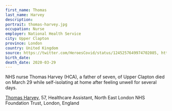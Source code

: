 ```yaml
---
first_name: Thomas
last_name: Harvey
description: 
portrait: thomas-harvey.jpg
occupation: Nurse
employer: National Health Service
city: Upper Clapton
province: London
country: United Kingdom
source: https://twitter.com/HeroesCovid/status/1245257649974702085, https://www.hackneygazette.co.uk/news/nhs-worker-thomas-harvey-died-of-coronavirus-after-treating-infected-patient-1-6587497, https://nursingnotes.co.uk/covid-19-memorial/
birth_date: 
death_date: 2020-03-29
---
```


NHS nurse Thomas Harvey (HCA), a father of seven, of Upper Clapton died on March 29 while self-isolating at home after feeling unwell for several days.

<a href="https://www.bbc.com/news/uk-england-london-52131921">Thomas Harvey</a>, 57, Healthcare Assistant, North East London NHS Foundation Trust, London, England
